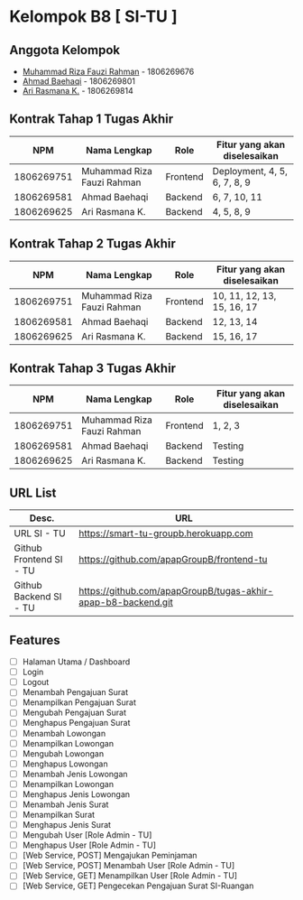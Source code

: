 # Kelompok B8 [ SI-TU ]

## Anggota Kelompok

- [Muhammad Riza Fauzi Rahman](https://github.com/rizafauzi) - 1806269676
- [Ahmad Baehaqi](https://github.com/ahmad-baehaqi) - 1806269801
- [Ari Rasmana K.](https://github.com/arirasmana) - 1806269814

## Kontrak Tahap 1 Tugas Akhir

| NPM        | Nama Lengkap               | Role     | Fitur yang akan diselesaikan |
| ---------- | -------------------------- | -------- | ---------------------------- |
| 1806269751 | Muhammad Riza Fauzi Rahman | Frontend | Deployment, 4, 5, 6, 7, 8, 9 |
| 1806269581 | Ahmad Baehaqi              | Backend  | 6, 7, 10, 11                 |
| 1806269625 | Ari Rasmana K.             | Backend  | 4, 5, 8, 9                   |

## Kontrak Tahap 2 Tugas Akhir

| NPM        | Nama Lengkap               | Role     | Fitur yang akan diselesaikan |
| ---------- | -------------------------- | -------- | ---------------------------- |
| 1806269751 | Muhammad Riza Fauzi Rahman | Frontend | 10, 11, 12, 13, 15, 16, 17   |
| 1806269581 | Ahmad Baehaqi              | Backend  | 12, 13, 14                   |
| 1806269625 | Ari Rasmana K.             | Backend  | 15, 16, 17                   |

## Kontrak Tahap 3 Tugas Akhir

| NPM        | Nama Lengkap               | Role     | Fitur yang akan diselesaikan |
| ---------- | -------------------------- | -------- | ---------------------------- |
| 1806269751 | Muhammad Riza Fauzi Rahman | Frontend | 1, 2, 3                      |
| 1806269581 | Ahmad Baehaqi              | Backend  | Testing                      |
| 1806269625 | Ari Rasmana K.             | Backend  | Testing                      |

## URL List

| Desc.                   | URL                                                           |
| ----------------------- | ------------------------------------------------------------- |
| URL SI - TU             | https://smart-tu-groupb.herokuapp.com                         |
| Github Frontend SI - TU | https://github.com/apapGroupB/frontend-tu                     |
| Github Backend SI - TU  | https://github.com/apapGroupB/tugas-akhir-apap-b8-backend.git |

## Features

- [ ] Halaman Utama / Dashboard
- [ ] Login
- [ ] Logout
- [ ] Menambah Pengajuan Surat
- [ ] Menampilkan Pengajuan Surat
- [ ] Mengubah Pengajuan Surat
- [ ] Menghapus Pengajuan Surat
- [ ] Menambah Lowongan
- [ ] Menampilkan Lowongan
- [ ] Mengubah Lowongan
- [ ] Menghapus Lowongan
- [ ] Menambah Jenis Lowongan
- [ ] Menampilkan Lowongan
- [ ] Menghapus Jenis Lowongan
- [ ] Menambah Jenis Surat
- [ ] Menampilkan Surat
- [ ] Menghapus Jenis Surat
- [ ] Mengubah User [Role Admin - TU]
- [ ] Menghapus User [Role Admin - TU]
- [ ] [Web Service, POST] Mengajukan Peminjaman
- [ ] [Web Service, POST] Menambah User [Role Admin - TU]
- [ ] [Web Service, GET] Menampilkan User [Role Admin - TU]
- [ ] [Web Service, GET] Pengecekan Pengajuan Surat SI-Ruangan
